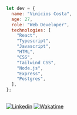 ```js
let dev = {
  name: "Vinícios Costa",
  age: 27,
  role: "Web Developer",
  technologies: [
    "React",
    "Typescript",
    "Javascript",
    "HTML",
    "CSS",
    "Tailwind CSS",
    "Node.js",
    "Express",
    "Postgres",
  ],
};

```

## 

[![Linkedin](https://img.shields.io/badge/-Linkedin-0a66c2?style=for-the-badge&logo=Linkedin&logoColor=white)](https://www.linkedin.com/in/vinicioscst/)
[![Wakatime](https://wakatime.com/badge/user/28522a1a-42e8-4f02-b980-e204e887a2be.svg?style=for-the-badge)](https://wakatime.com/@28522a1a-42e8-4f02-b980-e204e887a2be)
